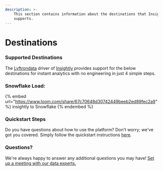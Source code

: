 ```yaml
---
description: >-
    This section contains information about the destinations that Insightly
    supports.
---
```


# Destinations

### Supported Destinations

The [Lyftrondata](https://www.lyftrondata.com/) driver of [Insightly](https://www.lyftrondata.com/integration/sales-analytics/insightly/) provides support for the below destinations for instant analytics with no engineering in just 4 simple steps.

### Snowflake Load:

{% embed url="https://www.loom.com/share/67c70648d30742449beeb2ed89fec2a9" %}
insightly to Snowflake
{% endembed %}

### Quickstart Steps

Do you have questions about how to use the platform? Don't worry; we've got you covered. Simply follow the quickstart instructions [here](../../../quickstart-steps.md).

### Questions? <a href="#questions" id="questions"></a>

We're always happy to answer any additional questions you may have! [Set up a meeting with our data experts.](https://www.lyftrondata.com/book-a-meeting/)
